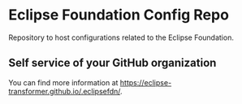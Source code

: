 # Eclipse Foundation Config Repo

Repository to host configurations related to the Eclipse Foundation.

## Self service of your GitHub organization

You can find more information at <https://eclipse-transformer.github.io/.eclipsefdn/>.
